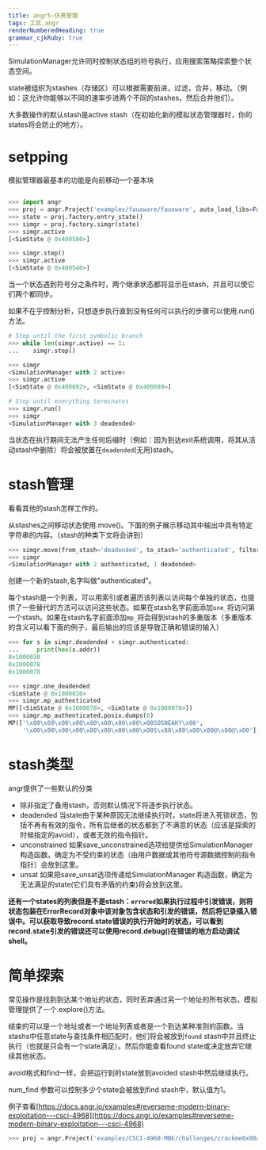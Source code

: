 ```yaml
---
title: angr5-仿真管理 
tags: 工具,angr
renderNumberedHeading: true
grammar_cjkRuby: true
---
```


SimulationManager允许同时控制状态组的符号执行，应用搜索策略探索整个状态空间。

state被组织为stashes（存储区）可以根据需要前进，过滤，合并，移动。（例如：这允许你能够以不同的速率步进两个不同的stashes，然后合并他们）。

大多数操作的默认stash是active stash（在初始化新的模拟状态管理器时，你的states将会防止的地方）。

# setpping
模拟管理器最基本的功能是向前移动一个基本块

``` python

>>> import angr
>>> proj = angr.Project('examples/fauxware/fauxware', auto_load_libs=False)
>>> state = proj.factory.entry_state()
>>> simgr = proj.factory.simgr(state)
>>> simgr.active
[<SimState @ 0x400580>]

>>> simgr.step()
>>> simgr.active
[<SimState @ 0x400540>]
```
当一个状态遇到符号分之条件时，两个继承状态都将显示在stash，并且可以使它们两个都同步。

如果不在乎控制分析，只想逐步执行直到没有任何可以执行的步骤可以使用.run()方法。

``` python
# Step until the first symbolic branch
>>> while len(simgr.active) == 1:
...    simgr.step()

>>> simgr
<SimulationManager with 2 active>
>>> simgr.active
[<SimState @ 0x400692>, <SimState @ 0x400699>]

# Step until everything terminates
>>> simgr.run()
>>> simgr
<SimulationManager with 3 deadended>
```
当状态在执行期间无法产生任何后缀时（例如：因为到达exit系统调用，将其从活动stash中删除）将会被放置在`deadended`(无用)stash。

# stash管理
看看其他的stash怎样工作的。

从stashes之间移动状态使用.move()。下面的例子展示移动其中输出中具有特定字符串的内容。（stash的种类下文将会讲到）

``` python
>>> simgr.move(from_stash='deadended', to_stash='authenticated', filter_func=lambda s: b'Welcome' in s.posix.dumps(1))
>>> simgr
<SimulationManager with 2 authenticated, 1 deadended>
```
创建一个新的stash,名字叫做"authenticated"。


每个stash是一个列表，可以用索引或者遍历该列表以访问每个单独的状态，也提供了一些替代的方法可以访问这些状态。如果在stash名字前面添加`one_`将访问第一个stash。如果在stash名字前面添加`mp_`将会得到stash的多重版本（多重版本的含义可以看下面的例子，最后输出的应该是导致正确和错误的输入）

``` python
>>> for s in simgr.deadended + simgr.authenticated:
...     print(hex(s.addr))
0x1000030
0x1000078
0x1000078

>>> simgr.one_deadended
<SimState @ 0x1000030>
>>> simgr.mp_authenticated
MP([<SimState @ 0x1000078>, <SimState @ 0x1000078>])
>>> simgr.mp_authenticated.posix.dumps(0)
MP(['\x00\x00\x00\x00\x00\x00\x00\x00\x00SOSNEAKY\x00',
    '\x00\x00\x00\x00\x00\x00\x00\x00\x00S\x80\x80\x80\x80@\x80@\x00'])
```

# stash类型

angr提供了一些默认的分类

- 除非指定了备用stash，否则默认情况下将逐步执行状态。
- deadended  当state由于某种原因无法继续执行时，state将进入死锁状态，包括不再有有效的指令，所有后继者的状态都到了不满意的状态（应该是探索的时候指定的avoid），或者无效的指令指针。
- unconstrained 如果save_unconstrained选项给提供给SimulationManager 构造函数。确定为不受约束的状态（由用户数据或其他符号源数据控制的指令指针）会放到这里。
- unsat 如果把save_unsat选项传递给SimulationManager 构造函数，确定为无法满足的state(它们具有矛盾的约束)将会放到这里。

**还有一个states的列表但是不是stash：`errored`如果执行过程中引发错误，则将状态包装在ErrorRecord对象中该对象包含状态和引发的错误，然后将记录插入错误中。可以获取导致record.state错误的执行开始时的状态，可以看到record.state引发的错误还可以使用record.debug()在错误的地方启动调试shell。**

# 简单探索
常见操作是找到到达某个地址的状态，同时丢弃通过另一个地址的所有状态。模拟管理提供了一个.explore()方法。

结束的可以是一个地址或者一个地址列表或者是一个到达某种准则的函数。当stashs中任意state与查找条件相匹配时，他们将会被放到`found` stash中并且终止执行（也就是只会有一个state满足）。然后你能查看found state或决定放弃它继续其他状态。

avoid格式和find一样，会把运行到的state放到avoided stash中然后继续执行。

num_find 参数可以控制多少个state会被放到find stash中，默认值为1。

例子查看[https://docs.angr.io/examples#reverseme-modern-binary-exploitation---csci-4968](https://docs.angr.io/examples#reverseme-modern-binary-exploitation---csci-4968)


``` python
>>> proj = angr.Project('examples/CSCI-4968-MBE/challenges/crackme0x00a/crackme0x00a')
```